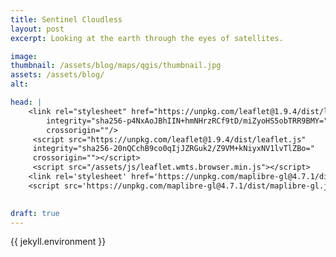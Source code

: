 ```yaml
---
title: Sentinel Cloudless
layout: post
excerpt: Looking at the earth through the eyes of satellites.

image: 
thumbnail: /assets/blog/maps/qgis/thumbnail.jpg
assets: /assets/blog/
alt: 

head: |
    <link rel="stylesheet" href="https://unpkg.com/leaflet@1.9.4/dist/leaflet.css"
        integrity="sha256-p4NxAoJBhIIN+hmNHrzRCf9tD/miZyoHS5obTRR9BMY="
        crossorigin=""/>
     <script src="https://unpkg.com/leaflet@1.9.4/dist/leaflet.js"
     integrity="sha256-20nQCchB9co0qIjJZRGuk2/Z9VM+kNiyxNV1lvTlZBo="
     crossorigin=""></script>
     <script src="/assets/js/leaflet.wmts.browser.min.js"></script> 
    <link rel='stylesheet' href='https://unpkg.com/maplibre-gl@4.7.1/dist/maplibre-gl.css' />
    <script src='https://unpkg.com/maplibre-gl@4.7.1/dist/maplibre-gl.js'></script>
    

draft: true
---
```


{{ jekyll.environment }}

<style>
    .leaflet-container {
        height: 400px;
        width: 600px;
        max-width: 100%;
        max-height: 100%;
    }
</style>


<div id="map"></div>

<script>
	const map = L.map('map').setView([51.505, -0.09], 13);

	const tiles = L.tileLayer('https://tile.openstreetmap.org/{z}/{x}/{y}.png', {
		maxZoom: 19,
		attribution: '&copy; <a href="http://www.openstreetmap.org/copyright">OpenStreetMap</a>'
	}).addTo(map);


    const map_layers = {
        "Strava Heatmap" : L.tileLayer("http://localhost:8090/strava_blue/{z}/{x}/{y}.png", 
            {
                maxZoom: 15,
            }),
        "Sentinel Cloudless" : L.tileLayer("http://localhost:8091/{z}/{x}/{y}.png", 
            {
                maxZoom: 15,
            })

    }

    let layerControl = L.control.layers(map_layers).addTo(map);

</script>


<div id="map2"></div>
<script>
    const map2 = new maplibregl.Map({
        container: 'map2',
        zoom: 9,
        center: [137.9150899566626, 36.25956997955441],
        style:
            'https://api.maptiler.com/maps/hybrid/style.json?key=get_your_own_OpIi9ZULNHzrESv6T2vL'
    });
</script>